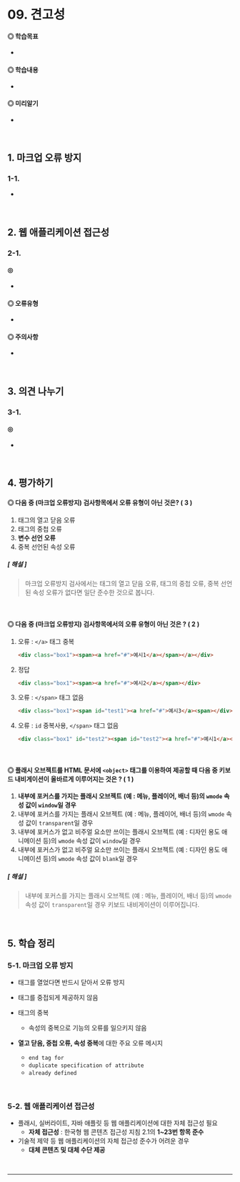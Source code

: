 # 09. 견고성



#### ◎ 학습목표

* ​


#### ◎  학습내용

* ​

#### ◎ 미리알기

*  




<br>

## 1. 마크업 오류 방지

### 1-1. 

- ​







<br>

## 2. 웹 애플리케이션 접근성



### 2-1.

#### ◎  

* ​




#### ◎ 오류유형

* ​







#### ◎ 주의사항

* ​





<br>

## 3. 의견 나누기



### 3-1. 

#### ◎  

* ​



<br>

## 4. 평가하기

#### ◎ 다음 중 (마크업 오류방지) 검사항목에서 오류 유형이 아닌 것은? ( 3 )

1. 태그의 열고 닫음 오류
2. 태그의 중첩 오류
3. **변수 선언 오류**
4. 중복 선언된 속성 오류

##### [ 해설 ]

>마크업 오류방지 검사에서는 태그의 열고 닫음 오류, 태그의 중첩 오류, 중복 선언된 속성 오류가 없다면 일단 준수한 것으로 봅니다.

<br>

#### ◎ 다음 중 (마크업 오류방지) 검사항목에서의 오류 유형이 아닌 것은 ? ( 2 )

1. 오류 : `</a>` 태그 중복
   ```html
   <div class="box1"><span><a href="#">예시1</a></span></a></div>
   ```

2. 정답
   ```html
   <div class="box1"><span><a href="#">예시2</a></span></div>
   ```

3. 오류 : `</span>` 태그 없음
   ```html
   <div class="box1"><span id="test1"><a href="#">예시3</a><span></div>
   ```

4. 오류 : `id` 중복사용, `</span>` 태그 없음 
   ```html
   <div class="box1" id="test2"><span id="test2"><a href="#">예시1</a><span></div>
   ```

<br>

#### ◎ 플래시 오브젝트를 HTML 문서에 `<object>` 태그를 이용하여 제공할 때 다음 중 키보드 내비게이션이 올바르게 이루어지는 것은 ? ( 1 )

1.  **내부에 포커스를 가지는 플래시 오브젝트**
   **(예 : 메뉴, 플레이어, 배너 등)의 `wmode` 속성 값이 `window`일 경우**
2.  내부에 포커스를 가지는 플래시 오브젝트
   (예 : 메뉴, 플레이어, 배너 등)의 `wmode` 속성 값이 `transparent`일 경우
3.  내부에 포커스가 없고 비주얼 요소만 쓰이는 플래시 오브젝트
   (예 : 디자인 용도 애니메이션 등)의 `wmode` 속성 값이 `window`일 경우
4.  내부에 포커스가 없고 비주얼 요소만 쓰이는 플래시 오브젝트
   (예 : 디자인 용도 애니메이션 등)의 `wmode` 속성 값이 `blank`일 경우

##### [ 해설 ]

> 내부에 포커스를 가지는 플래시 오브젝트 (예 : 메뉴, 플레이어, 배너 등)의 `wmode` 속성 값이 `transparent`일 경우 키보드 내비게이션이 이루어집니다.



<br>

## 5. 학습 정리

### 5-1. 마크업 오류 방지

* 태그를 열었다면 반드시 닫아서 오류 방지

* 태그를 중접되게 제공하지 않음

* 태그의 중복

  * 속성의 중복으로 기능의 오류를 일으키지 않음

* **열고 닫음, 중첩 오류, 속성 중복**에 대한 주요 오류 메시지

  * `end tag for`
  * `duplicate specification of attribute`
  * `already defined`

  ​


### 5-2. 웹 애플리케이션 접근성

* 플래시, 실버라이트, 자바 애플릿 등 웹 애플리케이션에 대한 자체 접근성 필요
  * **자체 접근성** : 한국형 웹 콘텐츠 접근성 지침 2.1의 **1~23번 항목 준수**
* 기술적 제약 등 웹 애플리케이션의 자체 접근성 준수가 어려운 경우
  * **대체 콘텐츠 및 대체 수단 제공**




<br>

---

